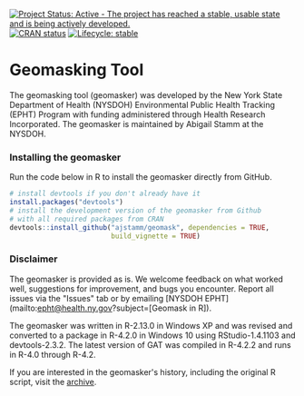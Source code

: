 <!-- badges: start -->
[![Project Status: Active - The project has reached a stable, usable state and is being actively developed.](https://www.repostatus.org/badges/latest/active.svg)](https://www.repostatus.org/#active)
[![CRAN status](https://www.r-pkg.org/badges/version/sword)](https://CRAN.R-project.org/package=sword)
[![Lifecycle:
stable](https://lifecycle.r-lib.org/articles/figures/lifecycle-stable.svg)](https://lifecycle.r-lib.org/articles/stages.html#stable)
<!-- badges: end -->

# Geomasking Tool 

The geomasking tool (geomasker) was developed by the New York State Department of Health (NYSDOH) Environmental Public Health Tracking (EPHT) Program with funding administered through Health Research Incorporated. The geomasker is maintained by Abigail Stamm at the NYSDOH. 

### Installing the geomasker

Run the code below in R to install the geomasker directly from GitHub.

``` r
# install devtools if you don't already have it
install.packages("devtools")
# install the development version of the geomasker from Github 
# with all required packages from CRAN
devtools::install_github("ajstamm/geomask", dependencies = TRUE, 
                         build_vignette = TRUE)
```




### Disclaimer

The geomasker is provided as is. We welcome feedback on what worked well, suggestions for improvement, and bugs you encounter. Report all issues via the "Issues" tab or by emailing [NYSDOH EPHT](mailto:epht@health.ny.gov?subject=[Geomask in R]).

The geomasker was written in R-2.13.0 in Windows XP and was revised and converted to a package in R-4.2.0 in Windows 10 using RStudio-1.4.1103 and devtools-2.3.2. The latest version of GAT was compiled in R-4.2.2 and runs in R-4.0 through R-4.2.

If you are interested in the geomasker's history, including the original R script, visit the [archive](archive/). 



